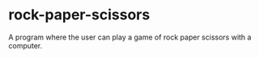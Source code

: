 # rock-paper-scissors
A program where the user can play a game of rock paper scissors with a computer.